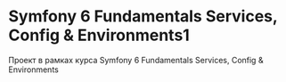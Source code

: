 # Symfony 6 Fundamentals Services, Config & Environments1
 Проект в рамках курса Symfony 6 Fundamentals Services, Config & Environments
